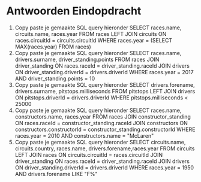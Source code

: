 # Antwoorden Eindopdracht

1. Copy paste je gemaakte SQL query hieronder
SELECT races.name, circuits.name, races.year
FROM races
LEFT JOIN circuits ON races.circuitId = circuits.circuitId
WHERE races.year = (SELECT MAX(races.year) FROM races)   
2. Copy paste je gemaakte SQL query hieronder
SELECT races.name, drivers.surname, driver_standing.points
FROM races
JOIN driver_standing ON races.raceId = driver_standing.raceId
JOIN drivers ON driver_standing.driverId = drivers.driverId
WHERE races.year = 2017 AND driver_standing.points = 10  
3. Copy paste je gemaakte SQL query hieronder
SELECT drivers.forename, drivers.surname, pitstops.milliseconds
FROM pitstops
LEFT JOIN drivers ON pitstops.driverId = drivers.driverId
WHERE pitstops.milliseconds < 25000
4. Copy paste je gemaakte SQL query hieronder
SELECT races.name, constructors.name, races.year
FROM races
JOIN constructor_standing ON races.raceId = constructor_standing.raceId
JOIN constructors ON constructors.constructorId = constructor_standing.constructorId
WHERE races.year = 2010 AND constructors.name = "McLaren" 
5. Copy paste je gemaakte SQL query hieronder
SELECT circuits.name, circuits.country, races.name, drivers.forename,races.year
FROM circuits 
LEFT JOIN races ON circuits.circuitId = races.circuitId
JOIN driver_standing ON races.raceId = driver_standing.raceId
JOIN drivers ON driver_standing.driverId = drivers.driverId
WHERE races.year = 1950 AND drivers.forename LIKE "F%"  
